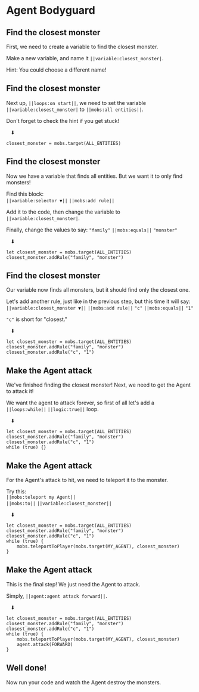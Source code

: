 # Agent Bodyguard

## Find the closest monster

First, we need to create a variable to find the closest monster.

Make a new variable, and name it ``||variable:closest_monster|``.

Hint: You could choose a different name!


## Find the closest monster

Next up, ``||loops:on start||``, we need to set the variable ``||variable:closest_monster|`` to ``||mobs:all entities||``.

Don't forget to check the hint if you get stuck! <br>

&nbsp;&nbsp;&nbsp;⬇
```blocks
closest_monster = mobs.target(ALL_ENTITIES)
```


## Find the closest monster

Now we have a variable that finds all entities. But we want it to only find monsters!

Find this block: <br>
``||variable:selector ▼||`` ``||mobs:add rule||``

Add it to the code, then change the variable to ``||variable:closest_monster|``.

Finally, change the values to say:
`"family"` ``||mobs:equals||`` `"monster"`

&nbsp;&nbsp;&nbsp;⬇
```blocks
let closest_monster = mobs.target(ALL_ENTITIES)
closest_monster.addRule("family", "monster")
```


## Find the closest monster

Our variable now finds all monsters, but it should find only the closest one.

Let's add another rule, just like in the previous step, but this time it will say: <br>
``||variable:closest_monster ▼||`` ``||mobs:add rule||`` `"c"` ``||mobs:equals||`` `"1"`

`"c"` is short for "closest."

&nbsp;&nbsp;&nbsp;⬇
```blocks
let closest_monster = mobs.target(ALL_ENTITIES)
closest_monster.addRule("family", "monster")
closest_monster.addRule("c", "1")
```


## Make the Agent attack

We've finished finding the closest monster! Next, we need to get the Agent to attack it!

We want the agent to attack forever, so first of all let's add a ``||loops:while||`` ``||logic:true||`` loop.

&nbsp;&nbsp;&nbsp;⬇
```blocks
let closest_monster = mobs.target(ALL_ENTITIES)
closest_monster.addRule("family", "monster")
closest_monster.addRule("c", "1")
while (true) {}
```


## Make the Agent attack

For the Agent's attack to hit, we need to teleport it to the monster.

Try this: <br>
``||mobs:teleport my Agent||`` <br>
``||mobs:to||`` ``||variable:closest_monster||``

&nbsp;&nbsp;&nbsp;⬇
```blocks
let closest_monster = mobs.target(ALL_ENTITIES)
closest_monster.addRule("family", "monster")
closest_monster.addRule("c", "1")
while (true) {
    mobs.teleportToPlayer(mobs.target(MY_AGENT), closest_monster)
}
```


## Make the Agent attack

This is the final step! We just need the Agent to attack.

Simply, ``||agent:agent attack forward||``.

&nbsp;&nbsp;&nbsp;⬇
```blocks
let closest_monster = mobs.target(ALL_ENTITIES)
closest_monster.addRule("family", "monster")
closest_monster.addRule("c", "1")
while (true) {
    mobs.teleportToPlayer(mobs.target(MY_AGENT), closest_monster)
    agent.attack(FORWARD)
}
```


## Well done!

Now run your code and watch the Agent destroy the monsters.

